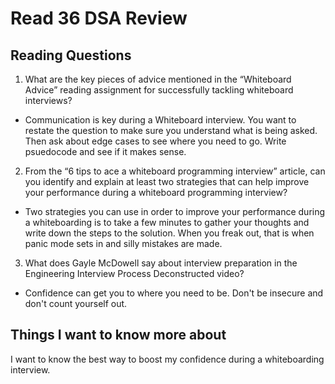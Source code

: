 # Read 36 DSA Review

## Reading Questions
1. What are the key pieces of advice mentioned in the “Whiteboard Advice” reading assignment for successfully tackling whiteboard interviews?
* Communication is key during a Whiteboard interview. You want to restate the question to make sure you understand what is being asked. Then ask about edge cases to see where you need to go. Write psuedocode and see if it makes sense. 

2. From the “6 tips to ace a whiteboard programming interview” article, can you identify and explain at least two strategies that can help improve your performance during a whiteboard programming interview?
* Two strategies you can use in order to improve your performance during a whiteboarding is to take a few minutes to gather your thoughts and write down the steps to the solution. When you freak out, that is when panic mode sets in and silly mistakes are made. 

3. What does Gayle McDowell say about interview preparation in the Engineering Interview Process Deconstructed video?
* Confidence can get you to where you need to be. Don't be insecure and don't count yourself out. 

## Things I want to know more about
I want to know the best way to boost my confidence during a whiteboarding interview. 